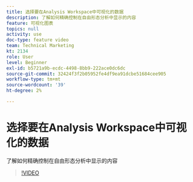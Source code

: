 ```yaml
---
title: 选择要在Analysis Workspace中可视化的数据
description: 了解如何精确控制在自由形态分析中显示的内容
feature: 可视化图表
topics: null
activity: use
doc-type: feature video
team: Technical Marketing
kt: 2134
role: User
level: Beginner
exl-id: b5721a9b-ecdc-4498-8bb9-222ace0dc6dc
source-git-commit: 32424f3f2b05952fe4df9ea91dcbe51684cee905
workflow-type: tm+mt
source-wordcount: '39'
ht-degree: 2%

---
```


# 选择要在Analysis Workspace中可视化的数据

了解如何精确控制在自由形态分析中显示的内容

>[!VIDEO](https://video.tv.adobe.com/v/23993/?quality=12)
